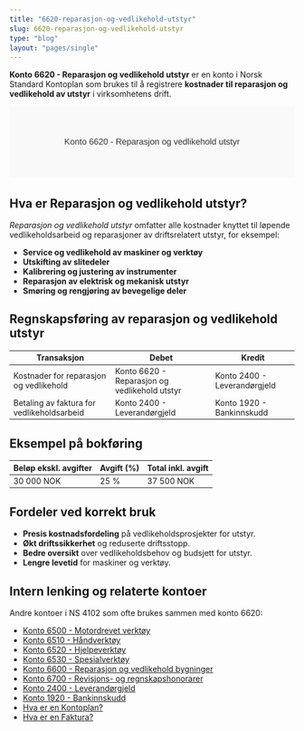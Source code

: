 ```yaml
---
title: "6620-reparasjon-og-vedlikehold-utstyr"
slug: 6620-reparasjon-og-vedlikehold-utstyr
type: "blog"
layout: "pages/single"
---
```


**Konto 6620 - Reparasjon og vedlikehold utstyr** er en konto i Norsk Standard Kontoplan som brukes til å registrere **kostnader til reparasjon og vedlikehold av utstyr** i virksomhetens drift.

![Illustrasjon av konto 6620 Reparasjon og vedlikehold utstyr](6620-reparasjon-og-vedlikehold-utstyr-image.svg)

## Hva er Reparasjon og vedlikehold utstyr?

*Reparasjon og vedlikehold utstyr* omfatter alle kostnader knyttet til løpende vedlikeholdsarbeid og reparasjoner av driftsrelatert utstyr, for eksempel:

* **Service og vedlikehold av maskiner og verktøy**
* **Utskifting av slitedeler**
* **Kalibrering og justering av instrumenter**
* **Reparasjon av elektrisk og mekanisk utstyr**
* **Smøring og rengjøring av bevegelige deler**

## Regnskapsføring av reparasjon og vedlikehold utstyr

| Transaksjon                             | Debet                                            | Kredit                       |
|-----------------------------------------|--------------------------------------------------|------------------------------|
| Kostnader for reparasjon og vedlikehold | Konto 6620 - Reparasjon og vedlikehold utstyr    | Konto 2400 - Leverandørgjeld |
| Betaling av faktura for vedlikeholdsarbeid | Konto 2400 - Leverandørgjeld                   | Konto 1920 - Bankinnskudd    |

## Eksempel på bokføring

| Beløp ekskl. avgifter | Avgift (%) | Total inkl. avgift |
|-----------------------|------------|--------------------|
| 30 000 NOK            | 25 %       | 37 500 NOK         |

## Fordeler ved korrekt bruk

* **Presis kostnadsfordeling** på vedlikeholdsprosjekter for utstyr.
* **Økt driftssikkerhet** og reduserte driftsstopp.
* **Bedre oversikt** over vedlikeholdsbehov og budsjett for utstyr.
* **Lengre levetid** for maskiner og verktøy.

## Intern lenking og relaterte kontoer

Andre kontoer i NS 4102 som ofte brukes sammen med konto 6620:

* [Konto 6500 - Motordrevet verktøy](/blogs/kontoplan/6500-motordrevet-verktoy "Konto 6500 - Motordrevet verktøy")
* [Konto 6510 - Håndverktøy](/blogs/kontoplan/6510-handverktoy "Konto 6510 - Håndverktøy")
* [Konto 6520 - Hjelpeverktøy](/blogs/kontoplan/6520-hjelpeverktoy "Konto 6520 - Hjelpeverktøy")
* [Konto 6530 - Spesialverktøy](/blogs/kontoplan/6530-spesialverktoy "Konto 6530 - Spesialverktøy")
* [Konto 6600 - Reparasjon og vedlikehold bygninger](/blogs/kontoplan/6600-reparasjon-og-vedlikehold-bygninger "Konto 6600 - Reparasjon og vedlikehold bygninger")
* [Konto 6700 - Revisjons- og regnskapshonorarer](/blogs/kontoplan/6700-revisjons-og-regnskapshonorarer "Konto 6700 - Revisjons- og regnskapshonorarer")
* [Konto 2400 - Leverandørgjeld](/blogs/kontoplan/2400-leverandorgjeld "Konto 2400 - Leverandørgjeld")
* [Konto 1920 - Bankinnskudd](/blogs/kontoplan/1920-bankinnskudd "Konto 1920 - Bankinnskudd")
* [Hva er en Kontoplan?](/blogs/regnskap/hva-er-kontoplan "Hva er en Kontoplan? Komplett Guide til Kontoplaner i Norsk Regnskap")
* [Hva er en Faktura?](/blogs/regnskap/hva-er-en-faktura "Hva er en Faktura? En Guide til Norske Fakturakrav")
